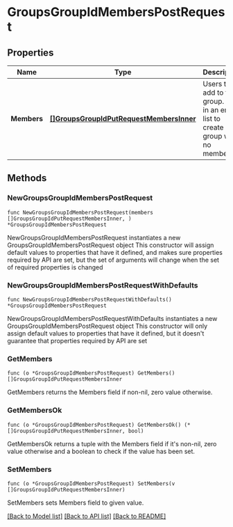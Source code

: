 # GroupsGroupIdMembersPostRequest

## Properties

Name | Type | Description | Notes
------------ | ------------- | ------------- | -------------
**Members** | [**[]GroupsGroupIdPutRequestMembersInner**](GroupsGroupIdPutRequestMembersInner.md) | Users to add to the group. Pass in an empty list to create a group with no members. | 

## Methods

### NewGroupsGroupIdMembersPostRequest

`func NewGroupsGroupIdMembersPostRequest(members []GroupsGroupIdPutRequestMembersInner, ) *GroupsGroupIdMembersPostRequest`

NewGroupsGroupIdMembersPostRequest instantiates a new GroupsGroupIdMembersPostRequest object
This constructor will assign default values to properties that have it defined,
and makes sure properties required by API are set, but the set of arguments
will change when the set of required properties is changed

### NewGroupsGroupIdMembersPostRequestWithDefaults

`func NewGroupsGroupIdMembersPostRequestWithDefaults() *GroupsGroupIdMembersPostRequest`

NewGroupsGroupIdMembersPostRequestWithDefaults instantiates a new GroupsGroupIdMembersPostRequest object
This constructor will only assign default values to properties that have it defined,
but it doesn't guarantee that properties required by API are set

### GetMembers

`func (o *GroupsGroupIdMembersPostRequest) GetMembers() []GroupsGroupIdPutRequestMembersInner`

GetMembers returns the Members field if non-nil, zero value otherwise.

### GetMembersOk

`func (o *GroupsGroupIdMembersPostRequest) GetMembersOk() (*[]GroupsGroupIdPutRequestMembersInner, bool)`

GetMembersOk returns a tuple with the Members field if it's non-nil, zero value otherwise
and a boolean to check if the value has been set.

### SetMembers

`func (o *GroupsGroupIdMembersPostRequest) SetMembers(v []GroupsGroupIdPutRequestMembersInner)`

SetMembers sets Members field to given value.



[[Back to Model list]](../README.md#documentation-for-models) [[Back to API list]](../README.md#documentation-for-api-endpoints) [[Back to README]](../README.md)


